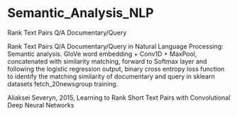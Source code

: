 # Semantic_Analysis_NLP
Rank Text Pairs Q/A Documentary/Query

Rank Text Pairs Q/A Documentary/Query in Natural Language Processing: Semantic analysis. GloVe word embedding + Conv1D + MaxPool, concatenated with similarity matching, forward to Softmax layer and following the logistic regression output, binary cross entropy loss function to identify the matching similarity of documentary and query in sklearn datasets fetch_20newsgroup training.

Aliaksei Severyn, 2015, Learning to Rank Short Text Pairs with Convolutional Deep Neural Networks
